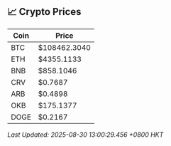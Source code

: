 ## 📈 Crypto Prices

| Coin | Price |
| ---- | ----- |
| BTC | $108462.3040 |
| ETH | $4355.1133 |
| BNB | $858.1046 |
| CRV | $0.7687 |
| ARB | $0.4898 |
| OKB | $175.1377 |
| DOGE | $0.2167 |

_Last Updated: 2025-08-30 13:00:29.456 +0800 HKT_